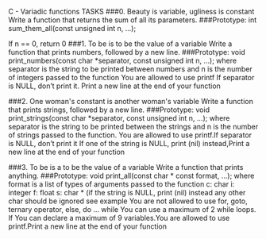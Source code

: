 C - Variadic functions 
TASKS 
###0. Beauty is variable, ugliness is constant
Write a function that returns the sum of all its parameters.
###Prototype: int sum_them_all(const unsigned int n, ...);

If n == 0, return 0
###1. To be is to be the value of a variable
Write a function that prints numbers, followed by a new line.
###Prototype: void print_numbers(const char *separator, const unsigned int n, ...); where separator is the string to be printed between numbers and n is the number of integers passed to the function
You are allowed to use printf If separator is NULL, don’t print it. Print a new line at the end of your function

###2. One woman's constant is another woman's variable
Write a function that prints strings, followed by a new line.
###Prototype: void print_strings(const char *separator, const unsigned int n, ...); where separator is the string to be printed between the strings and n is the number of strings passed to the function. You are allowed to use printf.If separator is NULL, don’t print it If one of the string is NULL, print (nil) instead,Print a new line at the end of your function

###3. To be is a to be the value of a variable
Write a function that prints anything.
###Prototype: void print_all(const char * const format, ...);
where format is a list of types of arguments passed to the function
c: char
i: integer
f: float
s: char * (if the string is NULL, print (nil) instead
any other char should be ignored
see example
You are not allowed to use for, goto, ternary operator, else, do ... while
You can use a maximum of 2 while loops. If You can declare a maximum of 9 variables.You are allowed to use printf.Print a new line at the end of your function
